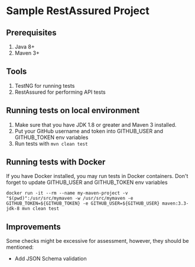 # Sample RestAssured Project

## Prerequisites

1. Java 8+
2. Maven 3+

## Tools

1. TestNG for running tests
2. RestAssured for performing API tests

## Running tests on local environment

1. Make sure that you have JDK 1.8 or greater and Maven 3 installed.
2. Put your GitHub username and token into GITHUB_USER and GITHUB_TOKEN env variables
3. Run tests with `mvn clean test`

## Running tests with Docker

If you have Docker installed, you may run tests in Docker containers. Don't forget to update
GITHUB_USER and GITHUB_TOKEN env variables

```shell
docker run -it --rm --name my-maven-project -v "$(pwd)":/usr/src/mymaven -w /usr/src/mymaven -e GITHUB_TOKEN=${GITHUB_TOKEN} -e GITHUB_USER=${GITHUB_USER} maven:3.3-jdk-8 mvn clean test
```

## Improvements

Some checks might be excessive for assessment, however, they should be mentioned:

* Add JSON Schema validation
